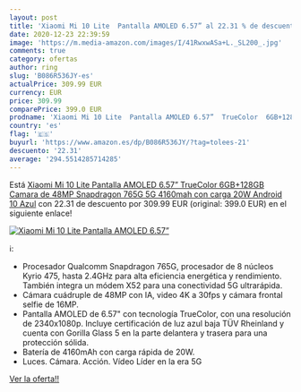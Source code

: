 ```yaml
---
layout: post
title: 'Xiaomi Mi 10 Lite  Pantalla AMOLED 6.57” al 22.31 % de descuento'
date: 2020-12-23 22:39:59
image: 'https://m.media-amazon.com/images/I/41RwxwASa+L._SL200_.jpg'
comments: true
category: ofertas
author: ring
slug: 'B086R536JY-es'
actualPrice: 309.99 EUR
currency: EUR
price: 309.99
comparePrice: 399.0 EUR
prodname: 'Xiaomi Mi 10 Lite  Pantalla AMOLED 6.57”  TrueColor  6GB+128GB  Camara de 48MP  Snapdragon 765G  5G  4160mah con carga 20W  Android 10  Azul'
country: 'es'
flag: '🇪🇸'
buyurl: 'https://www.amazon.es/dp/B086R536JY/?tag=tolees-21'
descuento: '22.31'
average: '294.5514285714285'
---
```


Está [Xiaomi Mi 10 Lite  Pantalla AMOLED 6.57”  TrueColor  6GB+128GB  Camara de 48MP  Snapdragon 765G  5G  4160mah con carga 20W  Android 10  Azul](https://www.amazon.es/dp/B086R536JY/?tag=tolees-21) con 22.31 de descuento por 309.99 EUR (original: 399.0 EUR) en el siguiente enlace!

[![Xiaomi Mi 10 Lite  Pantalla AMOLED 6.57”](https://m.media-amazon.com/images/I/41RwxwASa+L._SL200_.jpg)](https://www.amazon.es/dp/B086R536JY/?tag=tolees-21)

ℹ️:

- Procesador Qualcomm Snapdragon 765G, procesador de 8 núcleos Kyrio 475, hasta 2.4GHz para alta eficiencia energética y rendimiento. También integra un módem X52 para una conectividad 5G ultrarápida.
- Cámara cuádruple de 48MP con IA, video 4K a 30fps y cámara frontal selfie de 16MP.
- Pantalla AMOLED de 6.57" con tecnología TrueColor, con una resolución de 2340x1080p. Incluye certificación de luz azul baja TÜV Rheinland y cuenta con Gorilla Glass 5 en la parte delantera y trasera para una protección sólida.
- Batería de 4160mAh con carga rápida de 20W.
- Luces. Cámara. Acción. Vídeo Líder en la era 5G

[Ver la oferta!!](https://www.amazon.es/dp/B086R536JY/?tag=tolees-21)

